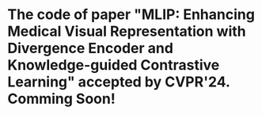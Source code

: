 # The code of paper "MLIP: Enhancing Medical Visual Representation with Divergence Encoder and Knowledge-guided Contrastive Learning" accepted by CVPR'24. Comming Soon!

